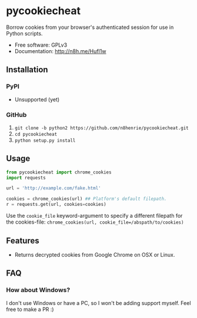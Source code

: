 # pycookiecheat

Borrow cookies from your browser's authenticated session for use in Python scripts.

*   Free software: GPLv3
*   Documentation: http://n8h.me/HufI1w


## Installation

### PyPI
* Unsupported (yet)

### GitHub
1. `git clone -b python2 https://github.com/n8henrie/pycookiecheat.git`
2. `cd pycookiecheat`
3. `python setup.py install`


## Usage
```python
from pycookiecheat import chrome_cookies
import requests

url = 'http://example.com/fake.html'

cookies = chrome_cookies(url) ## Platform's default filepath.
r = requests.get(url, cookies=cookies)
```

Use the `cookie_file` keyword-argument to specify a different filepath for the
cookies-file: `chrome_cookies(url, cookie_file=/abspath/to/cookies)`

## Features
*  Returns decrypted cookies from Google Chrome on OSX or Linux.

## FAQ
### How about Windows?
I don't use Windows or have a PC, so I won't be adding support myself. Feel free to make a PR :)
